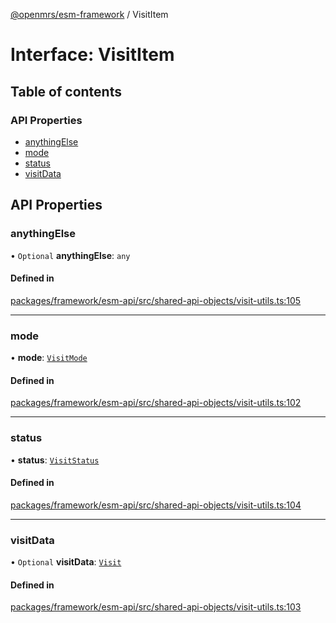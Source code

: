 [@openmrs/esm-framework](../API.md) / VisitItem

# Interface: VisitItem

## Table of contents

### API Properties

- [anythingElse](VisitItem.md#anythingelse)
- [mode](VisitItem.md#mode)
- [status](VisitItem.md#status)
- [visitData](VisitItem.md#visitdata)

## API Properties

### anythingElse

• `Optional` **anythingElse**: `any`

#### Defined in

[packages/framework/esm-api/src/shared-api-objects/visit-utils.ts:105](https://github.com/openmrs/openmrs-esm-core/blob/main/packages/framework/esm-api/src/shared-api-objects/visit-utils.ts#L105)

___

### mode

• **mode**: [`VisitMode`](../enums/VisitMode.md)

#### Defined in

[packages/framework/esm-api/src/shared-api-objects/visit-utils.ts:102](https://github.com/openmrs/openmrs-esm-core/blob/main/packages/framework/esm-api/src/shared-api-objects/visit-utils.ts#L102)

___

### status

• **status**: [`VisitStatus`](../enums/VisitStatus.md)

#### Defined in

[packages/framework/esm-api/src/shared-api-objects/visit-utils.ts:104](https://github.com/openmrs/openmrs-esm-core/blob/main/packages/framework/esm-api/src/shared-api-objects/visit-utils.ts#L104)

___

### visitData

• `Optional` **visitData**: [`Visit`](Visit.md)

#### Defined in

[packages/framework/esm-api/src/shared-api-objects/visit-utils.ts:103](https://github.com/openmrs/openmrs-esm-core/blob/main/packages/framework/esm-api/src/shared-api-objects/visit-utils.ts#L103)
